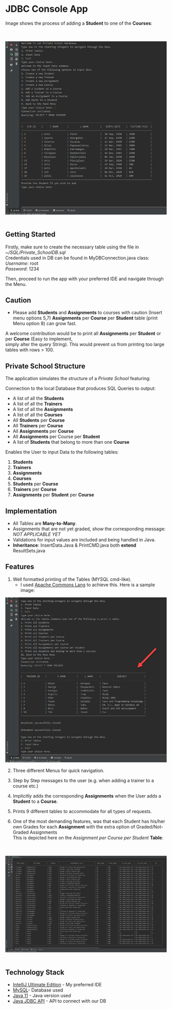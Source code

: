# JDBC Console App


Image shows the process of adding a **Student** to one of the **Courses**:

<br></br>
<img src="./Images/MenuStyle.png" alt="Main Menu">
<br></br>

## Getting Started

Firstly, make sure to create the necessary table using the file in *~/SQL/Private_SchoolDB.sql* <br>
Credentials used in DB can be found in MyDBConnection.java class: <br>
*Username*: root <br>
*Password*: 1234

Then, proceed to run the app with your preferred IDE and navigate through the Menu.

## Caution

- Please add **Students** and **Assignments** to courses with caution (Insert menu options 5,7)
**Assignments** per **Course** per **Student** table (print Menu option 8) can grow fast.

A welcome contribution would be to print all **Assignments** per **Student** or per **Course** (Easy to implement, <br>simply alter the query String).
This would prevent us from printing too large tables with rows > 100.




## Private School Structure

The application simulates the structure of a *Private School* featuring:

Connection to the local Database that produces SQL Queries to output:
- A list of all the **Students**
- A list of all the **Trainers**
- A list of all the **Assignments**
- A list of all the **Courses**
- All **Students** per **Course**
- All **Trainers** per **Course**
- All **Assignments** per **Course**
- All **Assignments** per Course per **Student**
- A list of **Students** that belong to more than one **Course**

Enables the User to input Data to the following tables:

1. **Students**
2. **Trainers**
3. **Assignments**
4. **Courses**
5. **Students** per **Course**
6. **Trainers** per **Course**
7. **Assignments** per **Student** per **Course**

## Implementation

- All Tables are **Many-to-Many**.
- Assignments that are not yet graded, show the corresponding message: *NOT APPLICABLE YET*
- Validations for input values are included and being handled in Java.
- **Inheritance**: InsertData.Java & PrintCMD.java both **extend** ResultSets.java

## Features

1. Well formatted printing of the Tables (MYSQL cmd-like).
    * I used [Apache Commons Lang](https://commons.apache.org/proper/commons-lang/download_lang.cgi/) to achieve this. Here is a sample image:

    
<img src="./Images/TrainersTable.png" alt="Trainers Table">




	
2. Three different Menus for quick navigation.
	
3. Step by Step messages to the user (e.g. when adding a trainer to a course etc.)

4. Implicitly adds the corresponding **Assignments** when the User adds
	   a **Student** to a **Course**.

5. Prints 9 different tables to accommodate for all types of requests.

6. One of the most demanding features, was that each Student has his/her own Grades for each **Assignment** with the extra option of Graded/Not-Graded Assignments  <br>
This is depicted here on the *Assignment per Course per Student* **Table**:

<br></br>
<img src="./Images/Student_Assignment_Course.png" alt="Student per Assignment per Course">
<br></br>


## Technology Stack


* [IntelliJ Ultimate Edition](https://www.jetbrains.com/idea/) - My preferred IDE
* [MySQL](https://www.mysql.com/)- Database used
* [Java 11](https://www.oracle.com/java/technologies/javase-jdk11-downloads.html) - Java version used
* [Java JDBC API](https://docs.oracle.com/javase/8/docs/technotes/guides/jdbc/) - API to connect with our DB


